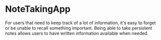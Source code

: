 # NoteTakingApp
For users that need to keep track of a lot of information, it's easy to forget or be unable to recall something important. Being able to take persistent notes allows users to have written information available when needed.
